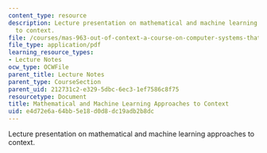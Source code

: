 ```yaml
---
content_type: resource
description: Lecture presentation on mathematical and machine learning approaches
  to context.
file: /courses/mas-963-out-of-context-a-course-on-computer-systems-that-adapt-to-and-learn-from-context-fall-2001/e4d72e6a64bb5e18d0d8dc19adb2b8dc_sld0012.pdf
file_type: application/pdf
learning_resource_types:
- Lecture Notes
ocw_type: OCWFile
parent_title: Lecture Notes
parent_type: CourseSection
parent_uid: 212731c2-e329-5dbc-6ec3-1ef7586c8f75
resourcetype: Document
title: Mathematical and Machine Learning Approaches to Context
uid: e4d72e6a-64bb-5e18-d0d8-dc19adb2b8dc
---
```

Lecture presentation on mathematical and machine learning approaches to context.

